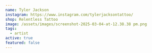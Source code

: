 ```yaml
---
name: Tyler Jackson
instagram: https://www.instagram.com/tylerjacksontattoo/
shop: Relentless Tattoo
image: /assets/images/screenshot-2025-03-04-at-12.38.38 pm.png
tags:
  - artist
active: true
featured: false
---
```

